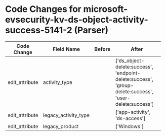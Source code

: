 # Code Changes for microsoft-evsecurity-kv-ds-object-activity-success-5141-2 (Parser)

| Code Change | Field Name | Before | After |
|-------------|------------|--------|-------|
| edit_attribute | activity_type |  | ['ds_object-delete:success', 'endpoint-delete:success', 'group-delete:success', 'user-delete:success'] |
| edit_attribute | legacy_activity_type |  | ['app-activity', 'ds-access'] |
| edit_attribute | legacy_product |  | ['Windows'] |